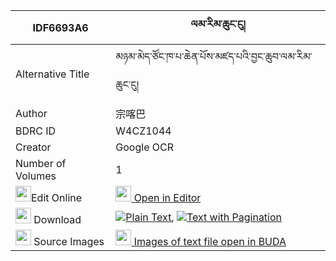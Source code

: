 |IDF6693A6|ལམ་རིམ་ཆུང་ངུ། 
| --- | --- 
|Alternative Title |མཉམ་མེད་ཙོང་ཁ་པ་ཆེན་པོས་མཛད་པའི་བྱང་ཆུབ་ལམ་རིམ་ཆུང་ངུ།
|Author| 宗喀巴
|BDRC ID | W4CZ1044
|Creator | Google OCR
|Number of Volumes| 1
|<img width="25" src="https://img.icons8.com/color/25/000000/edit-property.png">Edit Online| [<img width="25" src="https://avatars.githubusercontent.com/u/45091458?s=200&v=4"> Open in Editor](http://editor.openpecha.org/IDF6693A6)
|<img width="25" src="https://img.icons8.com/fluent/48/000000/download-2.png"/>  Download | [![](https://img.icons8.com/color/20/000000/txt.png)Plain Text](https://github.com/Openpecha/IDF6693A6/releases/download/v2/lamrim_chungngu_plain_IDF6693A6.zip), [![](https://img.icons8.com/color/20/000000/txt.png)Text with Pagination](https://github.com/Openpecha/IDF6693A6/releases/download/v2/lamrim_chungngu_pages_IDF6693A6.zip)
|<img width="25" src="https://img.icons8.com/plasticine/100/000000/pictures-folder.png"/>  Source Images | [<img width="25" src="https://library.bdrc.io/icons/BUDA-small.svg"> Images of text file open in BUDA](https://library.bdrc.io/show/bdr:W4CZ1044)